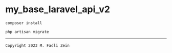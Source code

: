 # my_base_laravel_api_v2

```
composer install
```

```
php artisan migrate
```

---

```
Copyright 2023 M. Fadli Zein
```
